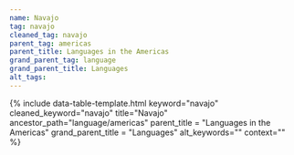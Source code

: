 ```yaml
---
name: Navajo
tag: navajo
cleaned_tag: navajo
parent_tag: americas
parent_title: Languages in the Americas
grand_parent_tag: language
grand_parent_title: Languages
alt_tags: 
---
```


{% include data-table-template.html 
  keyword="navajo" 
  cleaned_keyword="navajo" 
  title="Navajo"
  ancestor_path="language/americas" 
  parent_title = "Languages in the Americas"
  grand_parent_title = "Languages"
  alt_keywords=""
  context=""
%}

